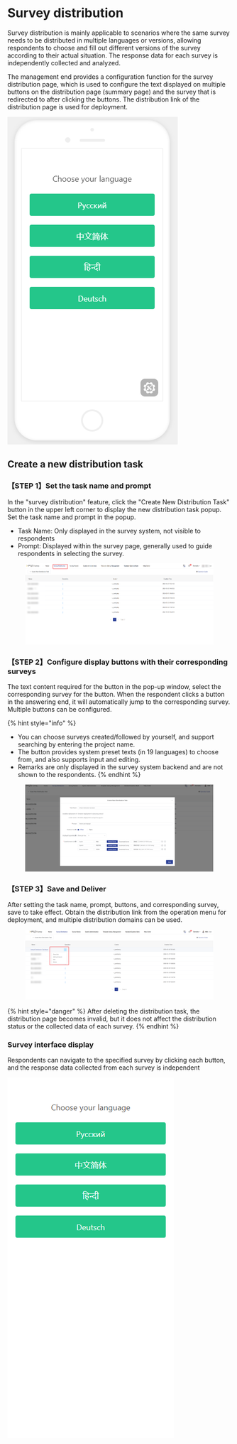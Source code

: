 # Survey distribution

Survey distribution is mainly applicable to scenarios where the same survey needs to be distributed in multiple languages or versions, allowing respondents to choose and fill out different versions of the survey according to their actual situation. The response data for each survey is independently collected and analyzed.

The management end provides a configuration function for the survey distribution page, which is used to configure the text displayed on multiple buttons on the distribution page (summary page) and the survey that is redirected to after clicking the buttons. The distribution link of the distribution page is used for deployment.

![Survey Distribution - Response End](<../../.gitbook/assets/image (239).png>)

## Create a new distribution task

### 【STEP 1】Set the task name and prompt

In the "survey distribution" feature, click the "Create New Distribution Task" button in the upper left corner to display the new distribution task popup. Set the task name and prompt in the popup.

* Task Name: Only displayed in the survey system, not visible to respondents
* Prompt: Displayed within the survey page, generally used to guide respondents in selecting the survey.

<figure><img src="../../.gitbook/assets/image (29).png" alt=""><figcaption></figcaption></figure>

### 【STEP 2】Configure display buttons with their corresponding surveys

The text content required for the button in the pop-up window, select the corresponding survey for the button. When the respondent clicks a button in the answering end, it will automatically jump to the corresponding survey. Multiple buttons can be configured.

{% hint style="info" %}
* You can choose surveys created/followed by yourself, and support searching by entering the project name.
* The button provides system preset texts (in 19 languages) to choose from, and also supports input and editing.
* Remarks are only displayed in the survey system backend and are not shown to the respondents.
{% endhint %}

<figure><img src="../../.gitbook/assets/image (2) (1).png" alt=""><figcaption></figcaption></figure>

### 【STEP 3】Save and Deliver

After setting the task name, prompt, buttons, and corresponding survey, save to take effect. Obtain the distribution link from the operation menu for deployment, and multiple distribution domains can be used.

<figure><img src="../../.gitbook/assets/image (3) (1).png" alt=""><figcaption></figcaption></figure>

{% hint style="danger" %}
After deleting the distribution task, the distribution page becomes invalid, but it does not affect the distribution status or the collected data of each survey.
{% endhint %}

### Survey interface display

Respondents can navigate to the specified survey by clicking each button, and the response data collected from each survey is independent

![](<../../.gitbook/assets/image (338).png>)



